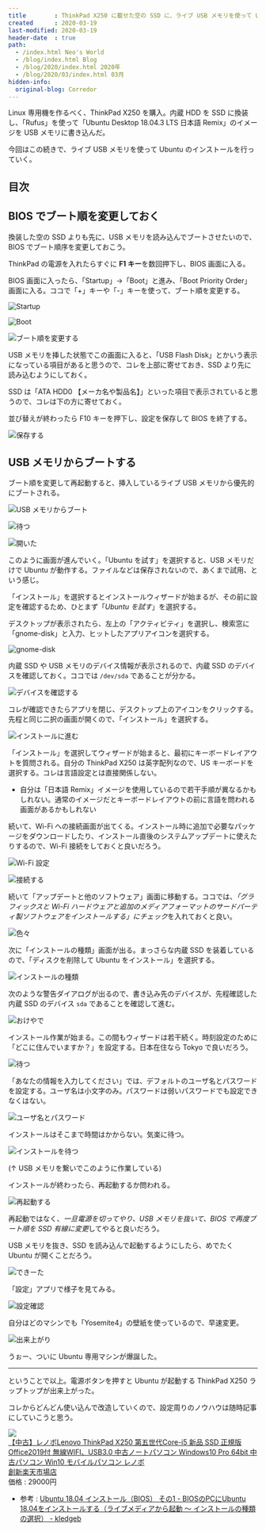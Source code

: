 ```yaml
---
title        : ThinkPad X250 に載せた空の SSD に、ライブ USB メモリを使って Ubuntu をインストールする
created      : 2020-03-19
last-modified: 2020-03-19
header-date  : true
path:
  - /index.html Neo's World
  - /blog/index.html Blog
  - /blog/2020/index.html 2020年
  - /blog/2020/03/index.html 03月
hidden-info:
  original-blog: Corredor
---
```


Linux 専用機を作るべく、ThinkPad X250 を購入。内蔵 HDD を SSD に換装し、「Rufus」を使って「Ubuntu Desktop 18.04.3 LTS 日本語 Remix」のイメージを USB メモリに書き込んだ。

今回はこの続きで、ライブ USB メモリを使って Ubuntu のインストールを行っていく。

## 目次

## BIOS でブート順を変更しておく

換装した空の SSD よりも先に、USB メモリを読み込んでブートさせたいので、BIOS でブート順序を変更しておこう。

ThinkPad の電源を入れたらすぐに **F1 キー**を数回押下し、BIOS 画面に入る。

BIOS 画面に入ったら、「Startup」→「Boot」と進み、「Boot Priority Order」画面に入る。ココで「+」キーや「-」キーを使って、ブート順を変更する。

![Startup](17-02-05.jpg)

![Boot](17-02-01.jpg)

![ブート順を変更する](17-02-02.jpg)

USB メモリを挿した状態でこの画面に入ると、「USB Flash Disk」とかいう表示になっている項目があると思うので、コレを上部に寄せておき、SSD より先に読み込むようにしておく。

SSD は「ATA HDD0 【メーカ名や製品名】」といった項目で表示されていると思うので、コレは下の方に寄せておく。

並び替えが終わったら F10 キーを押下し、設定を保存して BIOS を終了する。

![保存する](17-02-03.jpg)

## USB メモリからブートする

ブート順を変更して再起動すると、挿入しているライブ USB メモリから優先的にブートされる。

![USB メモリからブート](19-02-18.jpg)

![待つ](19-02-17.jpg)

![開いた](19-02-01.jpg)

このように画面が進んでいく。「Ubuntu を試す」を選択すると、USB メモリだけで Ubuntu が動作する。ファイルなどは保存されないので、あくまで試用、という感じ。

「インストール」を選択するとインストールウィザードが始まるが、その前に設定を確認するため、ひとまず「*Ubuntu を試す*」を選択する。

デスクトップが表示されたら、左上の「アクティビティ」を選択し、検索窓に「gnome-disk」と入力、ヒットしたアプリアイコンを選択する。

![gnome-disk](19-02-02.jpg)

内蔵 SSD や USB メモリのデバイス情報が表示されるので、内蔵 SSD のデバイスを確認しておく。ココでは `/dev/sda` であることが分かる。

![デバイスを確認する](19-02-03.jpg)

コレが確認できたらアプリを閉じ、デスクトップ上のアイコンをクリックする。先程と同じ二択の画面が開くので、「インストール」を選択する。

![インストールに進む](19-02-04.jpg)

「インストール」を選択してウィザードが始まると、最初にキーボードレイアウトを質問される。自分の ThinkPad X250 は英字配列なので、US キーボードを選択する。コレは言語設定とは直接関係しない。

- 自分は「日本語 Remix」イメージを使用しているので若干手順が異なるかもしれない。通常のイメージだとキーボードレイアウトの前に言語を問われる画面があるかもしれない

続いて、Wi-Fi への接続画面が出てくる。インストール時に追加で必要なパッケージをダウンロードしたり、インストール直後のシステムアップデートに使えたりするので、Wi-Fi 接続をしておくと良いだろう。

![Wi-Fi 設定](19-02-05.jpg)

![接続する](19-02-06.jpg)

続いて「アップデートと他のソフトウェア」画面に移動する。ココでは、*「グラフィックスと Wi-Fi ハードウェアと追加のメディアフォーマットのサードパーティ製ソフトウェアをインストールする」にチェック*を入れておくと良い。

![色々](19-02-07.jpg)

次に「インストールの種類」画面が出る。まっさらな内蔵 SSD を装着しているので、「ディスクを削除して Ubuntu をインストール」を選択する。

![インストールの種類](19-02-08.jpg)

次のような警告ダイアログが出るので、書き込み先のデバイスが、先程確認した内蔵 SSD のデバイス `sda` であることを確認して進む。

![おけやで](19-02-09.jpg)

インストール作業が始まる。この間もウィザードは若干続く。時刻設定のために「どこに住んでいますか？」を設定する。日本在住なら Tokyo で良いだろう。

![待つ](19-02-10.jpg)

「あなたの情報を入力してください」では、デフォルトのユーザ名とパスワードを設定する。ユーザ名は小文字のみ。パスワードは弱いパスワードでも設定できなくはない。

![ユーザ名とパスワード](19-02-11.jpg)

インストールはそこまで時間はかからない。気楽に待つ。

![インストールを待つ](19-02-12.jpg)

(↑ USB メモリを繋いでこのように作業している)

インストールが終わったら、再起動するか問われる。

![再起動する](19-02-13.jpg)

再起動ではなく、*一旦電源を切ってやり、USB メモリを抜いて、BIOS で再度ブート順を SSD 有線に変更*してやると良いだろう。

USB メモリを抜き、SSD を読み込んで起動するようにしたら、めでたく Ubuntu が開くことだろう。

![できーた](19-02-14.jpg)

「設定」アプリで様子を見てみる。

![設定確認](19-02-15.jpg)

自分はどのマシンでも「Yosemite4」の壁紙を使っているので、早速変更。

![出来上がり](19-02-16.jpg)

うぉー、ついに Ubuntu 専用マシンが爆誕した。

---

ということで以上。電源ボタンを押すと Ubuntu が起動する ThinkPad X250 ラップトップが出来上がった。

コレからどんどん使い込んで改造していくので、設定周りのノウハウは随時記事にしていこうと思う。

<div class="ad-rakuten">
  <div class="ad-rakuten-image">
    <a href="https://hb.afl.rakuten.co.jp/hgc/g00qvs62.waxyccdc.g00qvs62.waxyd989/?pc=https%3A%2F%2Fitem.rakuten.co.jp%2Fcreatenew%2F191224286302%2F&amp;m=http%3A%2F%2Fm.rakuten.co.jp%2Fcreatenew%2Fi%2F10013823%2F">
      <img src="https://thumbnail.image.rakuten.co.jp/@0_mall/createnew/cabinet/pc/lenovo/06965622/imgrc0127723612.jpg?_ex=128x128">
    </a>
  </div>
  <div class="ad-rakuten-info">
    <div class="ad-rakuten-title">
      <a href="https://hb.afl.rakuten.co.jp/hgc/g00qvs62.waxyccdc.g00qvs62.waxyd989/?pc=https%3A%2F%2Fitem.rakuten.co.jp%2Fcreatenew%2F191224286302%2F&amp;m=http%3A%2F%2Fm.rakuten.co.jp%2Fcreatenew%2Fi%2F10013823%2F">【中古】レノボLenovo ThinkPad X250 第五世代Core-i5 新品 SSD 正規版Office2019付 無線WIFI、USB3.0 中古ノートパソコン Windows10 Pro 64bit 中古パソコン Win10 モバイルパソコン レノボ</a>
    </div>
    <div class="ad-rakuten-shop">
      <a href="https://hb.afl.rakuten.co.jp/hgc/g00qvs62.waxyccdc.g00qvs62.waxyd989/?pc=https%3A%2F%2Fwww.rakuten.co.jp%2Fcreatenew%2F&amp;m=http%3A%2F%2Fm.rakuten.co.jp%2Fcreatenew%2F">創新楽天市場店</a>
    </div>
    <div class="ad-rakuten-price">価格 : 29000円</div>
  </div>
</div>

- 参考 : [Ubuntu 18.04 インストール（BIOS） その1 - BIOSのPCにUbuntu 18.04をインストールする（ライブメディアから起動 〜 インストールの種類の選択） - kledgeb](https://kledgeb.blogspot.com/2018/04/ubuntu-1804-bios-1-biospcubuntu-1804.html)
